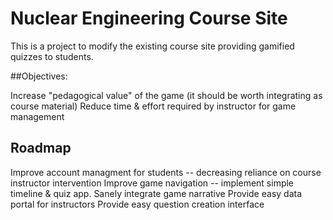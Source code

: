 # Nuclear Engineering Course Site

This is a project to modify the existing course site providing gamified quizzes to students.

##Objectives:

Increase "pedagogical value" of the game (it should be worth integrating as course material)
Reduce time & effort required by instructor for game management

## Roadmap

Improve account managment for students -- decreasing reliance on course instructor intervention
Improve game navigation -- implement simple timeline & quiz app. Sanely integrate game narrative
Provide easy data portal for instructors
Provide easy question creation interface

